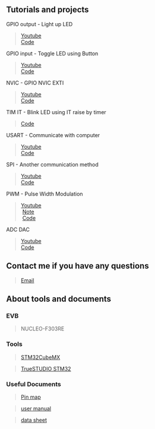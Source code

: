 ## Tutorials and projects

GPIO output - Light up LED

> [Youtube](https://www.youtube.com/watch?v=NC-FxCnxLOs&list=PLW3_1YS4he7W4P_cRSNnJFSC1DgqUJsCB&index=1)    
> [Code](https://github.com/cilegann/2018SPRING_Opto-mechatronics-Labs/tree/master/projects/1_GPIO-LED_Blink_CUBE)    
  
GPIO input - Toggle LED using Button

> [Youtube](https://www.youtube.com/watch?v=Po5o8U2RPC8&index=2&list=PLW3_1YS4he7W4P_cRSNnJFSC1DgqUJsCB)    
> [Code](https://github.com/cilegann/2018SPRING_Opto-mechatronics-Labs/tree/master/projects/2_GPIO-But_LED)    
  
NVIC - GPIO NVIC EXTI

> [Youtube](https://www.youtube.com/watch?v=h8oSqBWpWUc&list=PLW3_1YS4he7W4P_cRSNnJFSC1DgqUJsCB&index=3)   
> [Code](https://github.com/cilegann/2018SPRING_Opto-mechatronics-Labs/tree/master/projects/3_GPIO_NVIC-LED_But_Blink)   
  
  
TIM IT - Blink LED using IT raise by timer

> [Code](https://github.com/cilegann/2018SPRING_Opto-mechatronics-Labs/tree/master/projects/TIM%2BGPIO-IT_LED_Blink_CUBE) 
  
USART - Communicate with computer

>  [Youtube](https://www.youtube.com/watch?v=R-9P7RGeONM&list=PLW3_1YS4he7W4P_cRSNnJFSC1DgqUJsCB&index=4)   
>  [Code](https://github.com/cilegann/2018SPRING_Opto-mechatronics-Labs/tree/master/projects/4_uart)   
  
SPI - Another communication method

>  [Youtube](https://www.youtube.com/watch?v=CRJY2LkZj78&list=PLW3_1YS4he7W4P_cRSNnJFSC1DgqUJsCB&index=5)   
>  [Code](https://github.com/cilegann/2018SPRING_Opto-mechatronics-Labs/tree/master/projects/5_SPI)   
  
PWM - Pulse Width Modulation

>  [Youtube](https://www.youtube.com/watch?v=xdsOMBVUEwI&list=PLW3_1YS4he7W4P_cRSNnJFSC1DgqUJsCB&index=6)   
>  [Note](https://github.com/cilegann/2018SPRING_Opto-mechatronics-Labs/blob/master/projects/6_PWM/Lab_Note_6_PWM.pdf)    
>  [Code](https://github.com/cilegann/2018SPRING_Opto-mechatronics-Labs/tree/master/projects/6_PWM)   
  
ADC DAC

>  [Youtube]()   
>  [Code]()    
  
  
## Contact me if you have any questions

> [Email](mailto:b03505031@ntu.edu.tw)
  
## About tools and documents

### EVB

> NUCLEO-F303RE

### Tools

> [STM32CubeMX](http://www.st.com/en/development-tools/stm32cubemx.html)

> [TrueSTUDIO STM32](https://atollic.com/resources/download/)

### Useful Documents

> [Pin map](https://1drv.ms/u/s!AhvG4aynbjM6hSo5QjF0D9MTKjRE)

> [user manual](https://1drv.ms/b/s!AhvG4aynbjM6hSbYdGMIvdqcUq9E)

> [data sheet](https://1drv.ms/b/s!AhvG4aynbjM6hSVA2_Dauw97Wrpj)

  


